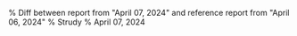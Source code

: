 % Diff between report from "April 07, 2024" and reference report from "April 06, 2024"
% Strudy
% April 07, 2024


